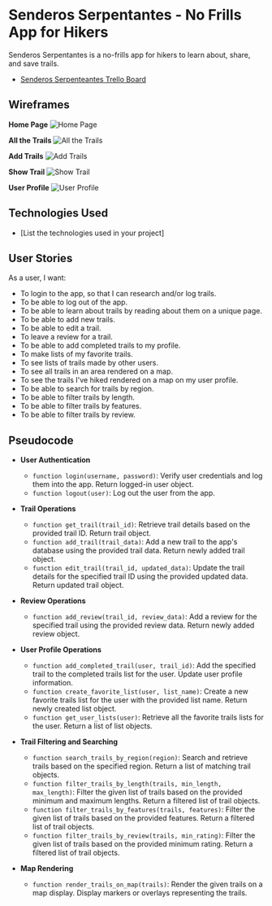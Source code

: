 # Senderos Serpentantes - No Frills App for Hikers

Senderos Serpentantes is a no-frills app for hikers to learn about, share, and save trails.
- [Senderos Serpenteantes Trello Board](https://trello.com/b/BCFgb0eM/senderos-serpenteantes)


## Wireframes

**Home Page**
![Home Page](https://i.imgur.com/uehY9Xm.png)

**All the Trails**
![All the Trails](https://i.imgur.com/Yh2DuZA.png)

**Add Trails**
![Add Trails](https://i.imgur.com/WI9SHIH.png)

**Show Trail**
![Show Trail](https://i.imgur.com/bOAL3WM.png)

**User Profile**
![User Profile](https://i.imgur.com/26B2L1K.png)

## Technologies Used

- [List the technologies used in your project]

## User Stories

As a user, I want:
- To login to the app, so that I can research and/or log trails.
- To be able to log out of the app.
- To be able to learn about trails by reading about them on a unique page.
- To be able to add new trails.
- To be able to edit a trail.
- To leave a review for a trail.
- To be able to add completed trails to my profile.
- To make lists of my favorite trails.
- To see lists of trails made by other users.
- To see all trails in an area rendered on a map.
- To see the trails I've hiked rendered on a map on my user profile.
- To be able to search for trails by region.
- To be able to filter trails by length.
- To be able to filter trails by features.
- To be able to filter trails by review.

## Pseudocode

- **User Authentication**
  - `function login(username, password)`: Verify user credentials and log them into the app. Return logged-in user object.
  - `function logout(user)`: Log out the user from the app.

- **Trail Operations**
  - `function get_trail(trail_id)`: Retrieve trail details based on the provided trail ID. Return trail object.
  - `function add_trail(trail_data)`: Add a new trail to the app's database using the provided trail data. Return newly added trail object.
  - `function edit_trail(trail_id, updated_data)`: Update the trail details for the specified trail ID using the provided updated data. Return updated trail object.

- **Review Operations**
  - `function add_review(trail_id, review_data)`: Add a review for the specified trail using the provided review data. Return newly added review object.

- **User Profile Operations**
  - `function add_completed_trail(user, trail_id)`: Add the specified trail to the completed trails list for the user. Update user profile information.
  - `function create_favorite_list(user, list_name)`: Create a new favorite trails list for the user with the provided list name. Return newly created list object.
  - `function get_user_lists(user)`: Retrieve all the favorite trails lists for the user. Return a list of list objects.

- **Trail Filtering and Searching**
  - `function search_trails_by_region(region)`: Search and retrieve trails based on the specified region. Return a list of matching trail objects.
  - `function filter_trails_by_length(trails, min_length, max_length)`: Filter the given list of trails based on the provided minimum and maximum lengths. Return a filtered list of trail objects.
  - `function filter_trails_by_features(trails, features)`: Filter the given list of trails based on the provided features. Return a filtered list of trail objects.
  - `function filter_trails_by_review(trails, min_rating)`: Filter the given list of trails based on the provided minimum rating. Return a filtered list of trail objects.

- **Map Rendering**
  - `function render_trails_on_map(trails)`: Render the given trails on a map display. Display markers or overlays representing the trails.

